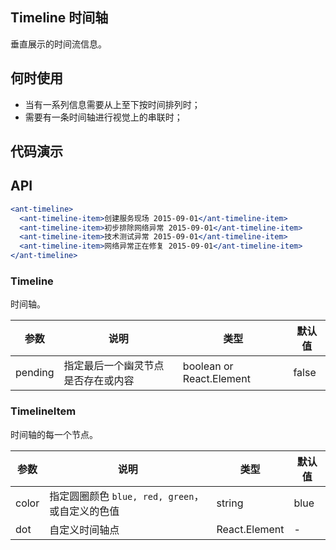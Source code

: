 ## Timeline 时间轴

垂直展示的时间流信息。

## 何时使用

- 当有一系列信息需要从上至下按时间排列时；
- 需要有一条时间轴进行视觉上的串联时；

## 代码演示

<demo></demo>

<script>
import Demo from 'pages/timeline/demo'

export default {
  components: {
    Demo
  }
}
</script>

## API

```jsx
<ant-timeline>
  <ant-timeline-item>创建服务现场 2015-09-01</ant-timeline-item>
  <ant-timeline-item>初步排除网络异常 2015-09-01</ant-timeline-item>
  <ant-timeline-item>技术测试异常 2015-09-01</ant-timeline-item>
  <ant-timeline-item>网络异常正在修复 2015-09-01</ant-timeline-item>
</ant-timeline>
```

### Timeline

时间轴。

| 参数      | 说明                                     | 类型       | 默认值 |
|----------|----------------------------------------|------------|-------|
| pending  | 指定最后一个幽灵节点是否存在或内容 | boolean or React.Element | false  |

### TimelineItem

时间轴的每一个节点。

| 参数      | 说明                                     | 类型       | 默认值 |
|----------|------------------------------------------|------------|-------|
| color   | 指定圆圈颜色 `blue, red, green`，或自定义的色值 | string | blue  |
| dot   | 自定义时间轴点 | React.Element | -  |
